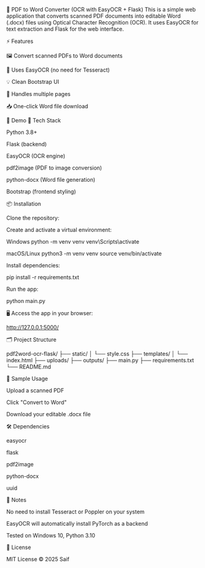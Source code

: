 📝 PDF to Word Converter (OCR with EasyOCR + Flask)
This is a simple web application that converts scanned PDF documents into editable Word (.docx) files using Optical Character Recognition (OCR). It uses EasyOCR for text extraction and Flask for the web interface.

⚡️ Features

🖼 Convert scanned PDFs to Word documents

🧠 Uses EasyOCR (no need for Tesseract)

💡 Clean Bootstrap UI

🔁 Handles multiple pages

📥 One-click Word file download

📸 Demo
🚀 Tech Stack

Python 3.8+

Flask (backend)

EasyOCR (OCR engine)

pdf2image (PDF to image conversion)

python-docx (Word file generation)

Bootstrap (frontend styling)

📦 Installation

Clone the repository:


Create and activate a virtual environment:

Windows
python -m venv venv
venv\Scripts\activate

macOS/Linux
python3 -m venv venv
source venv/bin/activate

Install dependencies:

pip install -r requirements.txt

Run the app:

python main.py

🖥 Access the app in your browser:

http://127.0.0.1:5000/

🗂 Project Structure

pdf2word-ocr-flask/
├── static/
│ └── style.css
├── templates/
│ └── index.html
├── uploads/
├── outputs/
├── main.py
├── requirements.txt
└── README.md

🧪 Sample Usage

Upload a scanned PDF

Click "Convert to Word"

Download your editable .docx file

🛠 Dependencies

easyocr

flask

pdf2image

python-docx

uuid

📌 Notes

No need to install Tesseract or Poppler on your system

EasyOCR will automatically install PyTorch as a backend

Tested on Windows 10, Python 3.10

📃 License

MIT License © 2025 Saif

